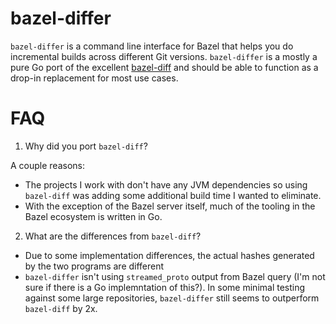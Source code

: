 # bazel-differ

`bazel-differ` is a command line interface for Bazel that helps you do incremental builds across different Git versions. `bazel-differ` is a mostly a pure Go port of the excellent [bazel-diff](https://github.com/tinder/bazel-diff) and should be able to function as a drop-in replacement for most use cases.

# FAQ

1. Why did you port `bazel-diff`?

A couple reasons:

*  The projects I work with don't have any JVM dependencies so using `bazel-diff` was adding some additional build time I wanted to eliminate.
* With the exception of the Bazel server itself, much of the tooling in the Bazel ecosystem is written in Go.

2. What are the differences from `bazel-diff`?

* Due to some implementation differences, the actual hashes generated by the two programs are different
* `bazel-differ` isn't using `streamed_proto` output from Bazel query (I'm not sure if there is a Go implemntation of this?). In some minimal testing against some large repositories, `bazel-differ` still seems to outperform `bazel-diff` by 2x.
